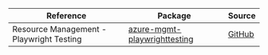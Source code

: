 | Reference | Package | Source |
|---|---|---|
|Resource Management - Playwright Testing|[azure-mgmt-playwrighttesting](https://pypi.org/project/azure-mgmt-playwrighttesting)|[GitHub](https://github.com/Azure/azure-sdk-for-python/blob/main/sdk/playwrighttesting/azure-mgmt-playwrighttesting)|
